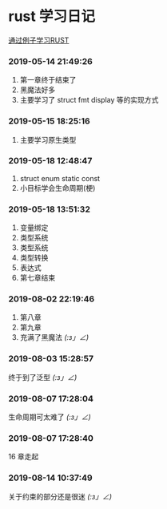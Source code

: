 # rust 学习日记

[通过例子学习RUST](https://rustwiki.org/zh-CN/rust-by-example/index.html)

### 2019-05-14 21:49:26
1. 第一章终于结束了
2. 黑魔法好多
3. 主要学习了 struct fmt display 等的实现方式

### 2019-05-15 18:25:16
1. 主要学习原生类型

### 2019-05-18 12:48:47
1. struct enum static const
2. 小目标学会生命周期(梗)

### 2019-05-18 13:51:32
1. 变量绑定
2. 类型系统
3. 类型系统
4. 类型转换
5. 表达式
6. 第七章结束

### 2019-08-02 22:19:46
1. 第八章
2. 第九章
3. 充满了黑魔法 _(:з」∠)_

### 2019-08-03 15:28:57
终于到了泛型 _(:з」∠)_

### 2019-08-07 17:28:04
生命周期可太难了 _(:з」∠)_

### 2019-08-07 17:28:40
16 章走起

### 2019-08-14 10:37:49
关于约束的部分还是很迷 _(:з」∠)_
